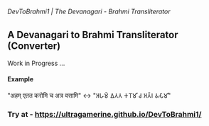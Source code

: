 ###### DevToBrahmi1 | The Devanagari - Brahmi Transliterator
## A Devanagari to Brahmi Transliterator (Converter)

Work in Progress ...

#### Example
"अहम् एतत करोमि च अत्र वसामि"  <-> "𑀅𑀳𑀫𑁆 𑀏𑀢𑀢 𑀓𑀭𑁄𑀫𑀺 𑀘 𑀅𑀢𑁆𑀭 𑀯𑀲𑀸𑀫𑀺"

### Try at - https://ultragamerine.github.io/DevToBrahmi1/
